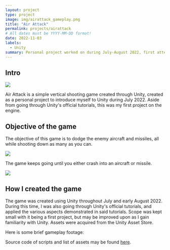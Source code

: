 ```yaml
---
layout: project
type: project
image: img/airattack_gameplay.png
title: "Air Attack"
permalink: projects/airattack
# All dates must be YYYY-MM-DD format!
date: 2022-11-03
labels:
  - Unity
summary: Personal project worked on during July-August 2022, first attempt at using Unity aside from tutorials
---
```


## Intro

<img class="ui image" src="{{ site.baseurl }}/img/airattack_titlescreen.png">

Air Attack is a simple vertical shooting game created through Unity, created as a personal project to introduce myself to Unity during July 2022. Aside from going through Unity's official tutorials, this was my first project on the engine.

## Objective of the game

The objective of this game is to dodge the enemy aircraft and missiles, all while shooting down as many as you can. 

<img class="ui image" src="{{ site.baseurl }}/img/airattack_gameplay.png">

The game keeps going until you either crash into an aircraft or missile.

<img class="ui image" src="{{ site.baseurl }}/img/airattack_gameover.png">

## How I created the game

The game was created using Unity throughout July and early August 2022. During this time, I was also going through Unity's official tutorials, and applied the various aspects demonstrated in said tutorials. Scope was kept small with it being a first project, but may be improved upon as I gain familiarity with Unity. Assets were acquired from the Unity Asset Store.

Here is some brief gameplay footage:

<div class="ui embed" data-source="youtube" data-id="Qk0WcdlQioQ" >
</div>




Source code of scripts and list of assets may be found [here](https://github.com/msumaylo/air-attack).

